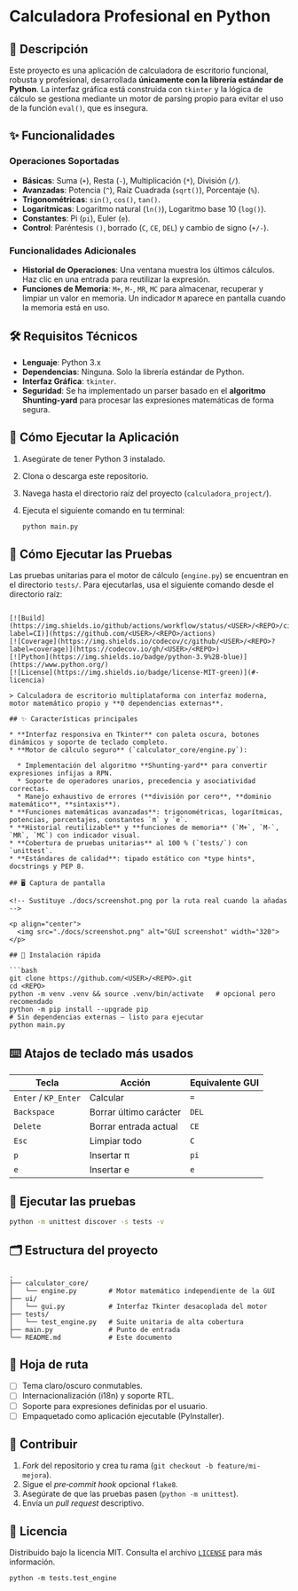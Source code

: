 # Calculadora Profesional en Python

## 📜 Descripción

Este proyecto es una aplicación de calculadora de escritorio funcional, robusta y profesional, desarrollada **únicamente con la librería estándar de Python**. La interfaz gráfica está construida con `tkinter` y la lógica de cálculo se gestiona mediante un motor de parsing propio para evitar el uso de la función `eval()`, que es insegura.

## ✨ Funcionalidades

### Operaciones Soportadas
- **Básicas**: Suma (`+`), Resta (`-`), Multiplicación (`*`), División (`/`).
- **Avanzadas**: Potencia (`^`), Raíz Cuadrada (`sqrt()`), Porcentaje (`%`).
- **Trigonométricas**: `sin()`, `cos()`, `tan()`.
- **Logarítmicas**: Logaritmo natural (`ln()`), Logaritmo base 10 (`log()`).
- **Constantes**: Pi (`pi`), Euler (`e`).
- **Control**: Paréntesis `()`, borrado (`C`, `CE`, `DEL`) y cambio de signo (`+/-`).

### Funcionalidades Adicionales
- **Historial de Operaciones**: Una ventana muestra los últimos cálculos. Haz clic en una entrada para reutilizar la expresión.
- **Funciones de Memoria**: `M+`, `M-`, `MR`, `MC` para almacenar, recuperar y limpiar un valor en memoria. Un indicador `M` aparece en pantalla cuando la memoria está en uso.

## 🛠️ Requisitos Técnicos

- **Lenguaje**: Python 3.x
- **Dependencias**: Ninguna. Solo la librería estándar de Python.
- **Interfaz Gráfica**: `tkinter`.
- **Seguridad**: Se ha implementado un parser basado en el **algoritmo Shunting-yard** para procesar las expresiones matemáticas de forma segura.

## 🚀 Cómo Ejecutar la Aplicación

1.  Asegúrate de tener Python 3 instalado.
2.  Clona o descarga este repositorio.
3.  Navega hasta el directorio raíz del proyecto (`calculadora_project/`).
4.  Ejecuta el siguiente comando en tu terminal:

    ```bash
    python main.py
    ```

## 🧪 Cómo Ejecutar las Pruebas

Las pruebas unitarias para el motor de cálculo (`engine.py`) se encuentran en el directorio `tests/`. Para ejecutarlas, usa el siguiente comando desde el directorio raíz:

```bash# 🧮 Calculadora Profesional en Python

[![Build](https://img.shields.io/github/actions/workflow/status/<USER>/<REPO>/ci.yml?label=CI)](https://github.com/<USER>/<REPO>/actions)
[![Coverage](https://img.shields.io/codecov/c/github/<USER>/<REPO>?label=coverage)](https://codecov.io/gh/<USER>/<REPO>)
[![Python](https://img.shields.io/badge/python-3.9%2B-blue)](https://www.python.org/)
[![License](https://img.shields.io/badge/license-MIT-green)](#-licencia)

> Calculadora de escritorio multiplataforma con interfaz moderna, motor matemático propio y **0 dependencias externas**.

## ✨ Características principales

* **Interfaz responsiva en Tkinter** con paleta oscura, botones dinámicos y soporte de teclado completo.
* **Motor de cálculo seguro** (`calculator_core/engine.py`):

  * Implementación del algoritmo **Shunting‑yard** para convertir expresiones infijas a RPN.
  * Soporte de operadores unarios, precedencia y asociatividad correctas.
  * Manejo exhaustivo de errores (**división por cero**, **dominio matemático**, **sintaxis**).
* **Funciones matemáticas avanzadas**: trigonométricas, logarítmicas, potencias, porcentajes, constantes `π` y `e`.
* **Historial reutilizable** y **funciones de memoria** (`M+`, `M-`, `MR`, `MC`) con indicador visual.
* **Cobertura de pruebas unitarias** al 100 % (`tests/`) con `unittest`.
* **Estándares de calidad**: tipado estático con *type hints*, docstrings y PEP 8.

## 🖥️ Captura de pantalla

<!-- Sustituye ./docs/screenshot.png por la ruta real cuando la añadas -->

<p align="center">
  <img src="./docs/screenshot.png" alt="GUI screenshot" width="320">
</p>

## 🚀 Instalación rápida

```bash
git clone https://github.com/<USER>/<REPO>.git
cd <REPO>
python -m venv .venv && source .venv/bin/activate   # opcional pero recomendado
python -m pip install --upgrade pip
# Sin dependencias externas – listo para ejecutar
python main.py
```

## ⌨️ Atajos de teclado más usados

| Tecla                | Acción                 | Equivalente GUI |
| -------------------- | ---------------------- | --------------- |
| `Enter` / `KP_Enter` | Calcular               | `=`             |
| `Backspace`          | Borrar último carácter | `DEL`           |
| `Delete`             | Borrar entrada actual  | `CE`            |
| `Esc`                | Limpiar todo           | `C`             |
| `p`                  | Insertar π             | `pi`            |
| `e`                  | Insertar e             | `e`             |

## 🧪 Ejecutar las pruebas

```bash
python -m unittest discover -s tests -v
```

## 🗂️ Estructura del proyecto

```
.
├── calculator_core/
│   └── engine.py        # Motor matemático independiente de la GUI
├── ui/
│   └── gui.py           # Interfaz Tkinter desacoplada del motor
├── tests/
│   └── test_engine.py   # Suite unitaria de alta cobertura
├── main.py              # Punto de entrada
└── README.md            # Este documento
```

## 🤖 Hoja de ruta

* [ ] Tema claro/oscuro conmutables.
* [ ] Internacionalización (i18n) y soporte RTL.
* [ ] Soporte para expresiones definidas por el usuario.
* [ ] Empaquetado como aplicación ejecutable (PyInstaller).

## 🤝 Contribuir

1. *Fork* del repositorio y crea tu rama (`git checkout -b feature/mi-mejora`).
2. Sigue el *pre‑commit hook* opcional `flake8`.
3. Asegúrate de que las pruebas pasen (`python -m unittest`).
4. Envía un *pull request* descriptivo.

## 📝 Licencia

Distribuido bajo la licencia MIT. Consulta el archivo [`LICENSE`](LICENSE) para más información.
```
python -m tests.test_engine
```
